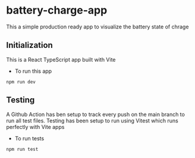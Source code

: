 # battery-charge-app
This a simple production ready app to visualize the battery state of chrage

## Initialization
This is a React TypeScript app built with Vite
- To run this app
```
npm run dev
```

## Testing
A Github Action has ben setup to track every push on the main branch to run all test files.
Testing has been setup to run using Vitest which runs perfectly with Vite apps
- To run tests
```
npm run test
```
